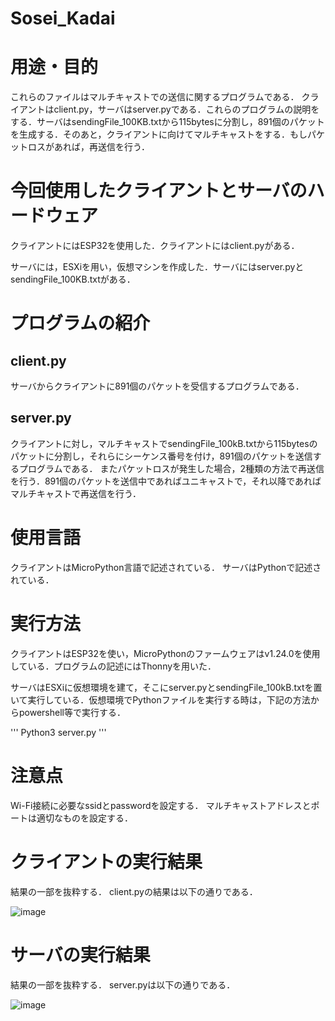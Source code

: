 # Sosei_Kadai

# 用途・目的

これらのファイルはマルチキャストでの送信に関するプログラムである．
クライアントはclient.py，サーバはserver.pyである．これらのプログラムの説明をする．サーバはsendingFile_100KB.txtから115bytesに分割し，891個のパケットを生成する．そのあと，クライアントに向けてマルチキャストをする．もしパケットロスがあれば，再送信を行う．

# 今回使用したクライアントとサーバのハードウェア
クライアントにはESP32を使用した．クライアントにはclient.pyがある．

サーバには，ESXiを用い，仮想マシンを作成した．サーバにはserver.pyとsendingFile_100KB.txtがある．



# プログラムの紹介
## client.py

サーバからクライアントに891個のパケットを受信するプログラムである．


## server.py 

クライアントに対し，マルチキャストでsendingFile_100kB.txtから115bytesのパケットに分割し，それらにシーケンス番号を付け，891個のパケットを送信するプログラムである． またパケットロスが発生した場合，2種類の方法で再送信を行う．891個のパケットを送信中であればユニキャストで，それ以降であればマルチキャストで再送信を行う．

# 使用言語
クライアントはMicroPython言語で記述されている． サーバはPythonで記述されている．

# 実行方法

クライアントはESP32を使い，MicroPythonのファームウェアはv1.24.0を使用している．プログラムの記述にはThonnyを用いた．

サーバはESXiに仮想環境を建て，そこにserver.pyとsendingFile_100kB.txtを置いて実行している．仮想環境でPythonファイルを実行する時は，下記の方法からpowershell等で実行する．

'''
Python3 server.py
'''

# 注意点
Wi-Fi接続に必要なssidとpasswordを設定する． マルチキャストアドレスとポートは適切なものを設定する．

# クライアントの実行結果
結果の一部を抜粋する．
client.pyの結果は以下の通りである．

![image](https://github.com/user-attachments/assets/f54c4431-886c-4b74-840b-fd34f65bf7d9)



# サーバの実行結果
結果の一部を抜粋する．
server.pyは以下の通りである．

![image](https://github.com/user-attachments/assets/b209280a-1208-43f3-9090-ef3c0b1704fc)
